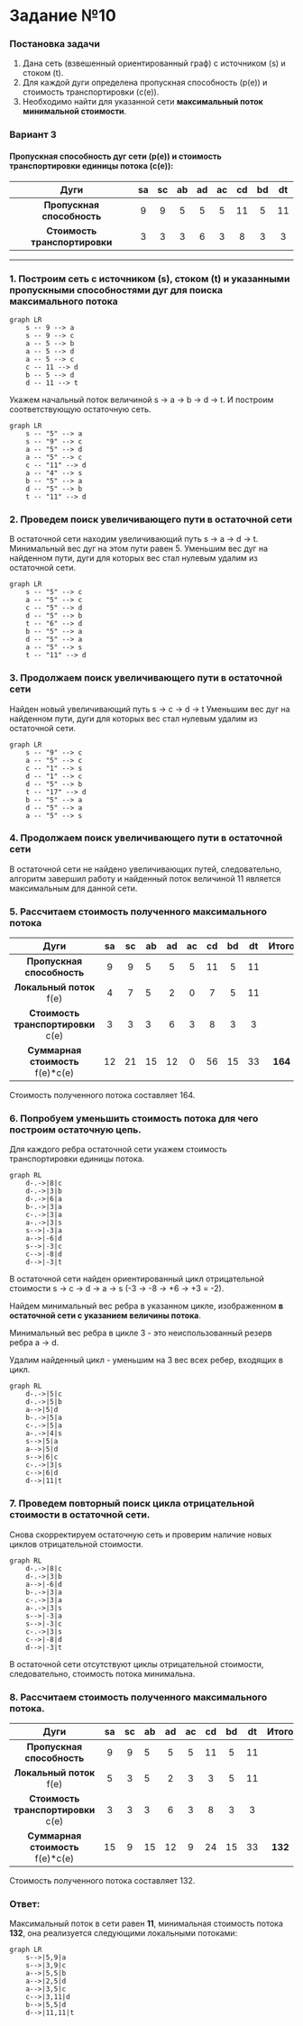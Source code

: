 
# Задание №10
### Постановка задачи

1. Дана сеть (взвешенный ориентированный граф) с источником \(s\) и стоком \(t\).  
2. Для каждой дуги определена пропускная способность \(p(e)\) и стоимость транспортировки \(c(e)\).  
3. Необходимо найти для указанной сети **максимальный поток** **минимальной стоимости**.


### Вариант 3

#### Пропускная способность дуг сети \(p(e)\) и стоимость транспортировки единицы потока \(c(e)\):

| Дуги | sa | sc | ab | ad | ac | cd | bd | dt |
|:----:|:--:|:--:|:--:|:--:|:--:|:--:|:--:|:--:|
| **Пропускная способность** | 9 | 9 | 5 | 5 | 5 | 11 | 5 | 11 |
| **Стоимость транспортировки** | 3 | 3 | 3 | 6 | 3 | 8 | 3 | 3  |

---

### 1. Построим сеть с источником \(s\), стоком \(t\) и указанными пропускными способностями дуг для поиска максимального потока

```mermaid
graph LR
    s -- 9 --> a
    s -- 9 --> c
    a -- 5 --> b
    a -- 5 --> d
    a -- 5 --> c
    c -- 11 --> d
    b -- 5 --> d
    d -- 11 --> t
```


Укажем начальный поток величиной s -> a -> b -> d -> t. И построим соответствующую остаточную сеть.

```mermaid
graph LR
    s -- "5" --> a
    s -- "9" --> c
    a -- "5" --> d
    a -- "5" --> c
    c -- "11" --> d
    a -- "4" --> s
    b -- "5" --> a
    d -- "5" --> b
    t -- "11" --> d
```

### 2. Проведем поиск увеличивающего пути в остаточной сети

В остаточной сети находим увеличивающий путь s -> a -> d -> t. Минимальный вес дуг на этом пути равен 5.
Уменьшим вес дуг на найденном пути, дуги для которых вес стал нулевым удалим из остаточной сети.

```mermaid
graph LR
    s -- "5" --> c
    a -- "5" --> c
    c -- "5" --> d
    d -- "5" --> b
    t -- "6" --> d
    b -- "5" --> a
    d -- "5" --> a
    a -- "5" --> s
    t -- "11" --> d
```

### 3. Продолжаем поиск увеличивающего пути в остаточной сети

Найден новый увеличивающий путь s -> c -> d -> t
Уменьшим вес дуг на найденном пути, дуги для которых вес стал нулевым удалим из остаточной сети.
```mermaid
graph LR
    s -- "9" --> c
    a -- "5" --> c
    c -- "1" --> s
    d -- "1" --> c
    d -- "5" --> b
    t -- "17" --> d
    b -- "5" --> a
    d -- "5" --> a
    a -- "5" --> s
```

### 4. Продолжаем поиск увеличивающего пути в остаточной сети

В остаточной сети не найдено увеличивающих путей, следовательно, алгоритм завершил работу и найденный поток величиной 11 является максимальным для данной сети.

### 5. Рассчитаем стоимость полученного максимального потока

|          Дуги                                | sa | sc | ab | ad | ac | cd | bd | dt |  Итого  |
|:--------------------------------------------:|:--:|:--:|----|:--:|:--:|:--:|:--:|:--:|:-------:|
| **Пропускная способность**                   | 9  | 9  | 5  | 5  | 5  | 11 | 5  | 11 |         |
| **Локальный поток** f(e)                     | 4  | 7  | 5  | 2  | 0  | 7  | 5  | 11 |         |
| **Стоимость транспортировки** c(e)           | 3  | 3  | 3  | 6  | 3  | 8  | 3  | 3  |         |
| **Суммарная стоимость** f(e)*c(e)            | 12 | 21 | 15 | 12 | 0  | 56 | 15 | 33 | **164** |

Стоимость полученного потока составляет 164.

### 6. Попробуем уменьшить стоимость потока для чего построим остаточную цепь.

Для каждого ребра остаточной сети укажем стоимость транспортировки единицы потока.

```mermaid
graph RL
    d-.->|8|c
    d-.->|3|b
    d-.->|6|a
    b-.->|3|a
    c-.->|3|a
    a-.->|3|s
    s-->|-3|a
    a-->|-6|d
    s-->|-3|c
    c-->|-8|d
    d-->|-3|t
```
В остаточной сети найден ориентированный цикл отрицательной стоимости s → c → d → a → s (-3 → -8 → +6 → +3 = -2). 

Найдем минимальный вес ребра в указанном цикле, изображенном **в остаточной сети с указанием величины потока**.

Минимальный вес ребра в цикле 3 - это неиспользованный резерв ребра a → d.  

Удалим найденный цикл - уменьшим на 3 вес всех ребер, входящих в цикл.

```mermaid
graph RL
    d-.->|5|c
    d-.->|5|b
    a-->|5|d
    b-.->|5|a
    c-.->|5|a
    a-.->|4|s
    s-->|5|a
    a-->|5|d
    s-->|6|c
    c-.->|3|s
    c-->|6|d
    d-->|11|t
```

### 7. Проведем повторный поиск цикла отрицательной стоимости в остаточной сети.

Снова скорректируем остаточную сеть и проверим наличие новых циклов отрицательной стоимости.

```mermaid
graph RL
    d-.->|8|c
    d-.->|3|b
    a-->|-6|d
    b-.->|3|a
    c-.->|3|a
    a-.->|3|s
    s-->|-3|a
    s-->|-3|c
    c-.->|3|s
    c-->|-8|d
    d-->|-3|t
```

В остаточной сети отсутствуют циклы отрицательной стоимости, следовательно, стоимость потока минимальна.

### 8. Рассчитаем стоимость полученного максимального потока.

|          Дуги                                | sa | sc | ab | ad | ac | cd | bd | dt |  Итого  |
|:--------------------------------------------:|:--:|:--:|----|:--:|:--:|:--:|:--:|:--:|:-------:|
| **Пропускная способность**                   | 9  | 9  | 5  | 5  | 5  | 11 | 5  | 11 |         |
| **Локальный поток** f(e)                     | 5  | 3  | 5  | 2  | 3  | 3  | 5  | 11 |         |
| **Стоимость транспортировки** c(e)           | 3  | 3  | 3  | 6  | 3  | 8  | 3  | 3  |         |
| **Суммарная стоимость** f(e)*c(e)            | 15 | 9  | 15 | 12 | 9  | 24 | 15 | 33 | **132** |

Стоимость полученного потока составляет 132. 

### **Ответ:**  
Максимальный поток в сети равен **11**, минимальная стоимость потока **132**, она реализуется следующими локальными потоками:

```mermaid
graph LR
    s-->|5,9|a
    s-->|3,9|c
    a-->|5,5|b
    a-->|2,5|d
    a-->|3,5|c
    c-->|3,11|d
    b-->|5,5|d
    d-->|11,11|t
```